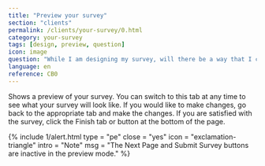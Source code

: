 ```yaml
---
title: "Preview your survey"
section: "clients"
permalink: /clients/your-survey/0.html
category: your-survey
tags: [design, preview, question]
icon: image
question: "While I am designing my survey, will there be a way that I can also preview it from the view of respondent rather than survey designer?"
language: en
reference: CB0
---
```


Shows a preview of your survey. You can switch to this tab at any time to see what your survey will look like. If you would like to make changes, go back to the appropriate tab and make the changes. If you are satisfied with the survey, click the Finish tab or button at the bottom of the page.

{% include 1/alert.html type = "pe" close = "yes" icon = "exclamation-triangle" intro = "Note" msg = "The Next Page and Submit Survey buttons are inactive in the preview mode." %}
